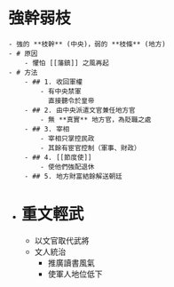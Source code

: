 # 強幹弱枝
	- 強的 **枝幹** (中央)，弱的 **枝條** (地方)
	- # 原因
		- 懼怕 [[藩鎮]] 之風再起
	- # 方法
		- ## 1. 收回軍權
			- 有中央禁軍
			  直接聽令於皇帝
		- ## 2. 由中央派遣文官兼任地方官
			- 無 **真實** 地方官，為貶職之處
		- ## 3. 宰相
			- 宰相只掌控民政
			- 其餘有宦官控制（軍事、財政）
		- ## 4. [[節度使]]
			- 使他們強配退休
		- ## 5. 地方財富結餘解送朝廷
- # 重文輕武
	- 以文官取代武將
	- 文人統治
		- 推廣讀書風氣
		- 使軍人地位低下